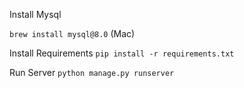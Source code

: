 Install Mysql

`brew install mysql@8.0` (Mac)

Install Requirements
`pip install -r requirements.txt`

Run Server
`python manage.py runserver`